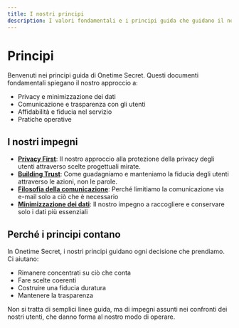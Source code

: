```yaml
---
title: I nostri principi
description: I valori fondamentali e i principi guida che guidano il nostro approccio alla privacy e alla sicurezza.
---
```


# Principi

Benvenuti nei principi guida di Onetime Secret. Questi documenti fondamentali spiegano il nostro approccio a:

- Privacy e minimizzazione dei dati
- Comunicazione e trasparenza con gli utenti
- Affidabilità e fiducia nel servizio
- Pratiche operative

## I nostri impegni

- **[Privacy First](/it/principi/privacy-first)**: Il nostro approccio alla protezione della privacy degli utenti attraverso scelte progettuali mirate.
- **[Building Trust](/it/principles/trust)**: Come guadagniamo e manteniamo la fiducia degli utenti attraverso le azioni, non le parole.
- **[Filosofia della comunicazione](/it/principi/comunicazione)**: Perché limitiamo la comunicazione via e-mail solo a ciò che è necessario
- **[Minimizzazione dei dati](/it/principles/data-minimization)**: Il nostro impegno a raccogliere e conservare solo i dati più essenziali


## Perché i principi contano

In Onetime Secret, i nostri principi guidano ogni decisione che prendiamo. Ci aiutano:

- Rimanere concentrati su ciò che conta
- Fare scelte coerenti
- Costruire una fiducia duratura
- Mantenere la trasparenza

Non si tratta di semplici linee guida, ma di impegni assunti nei confronti dei nostri utenti, che danno forma al nostro modo di operare.
